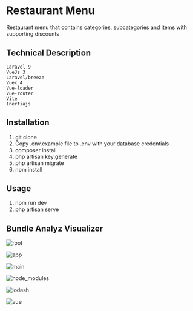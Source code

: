 
# Restaurant Menu 
Restaurant menu that contains categories, subcategories and items with supporting discounts


## Technical Description
    Laravel 9
    VueJs 3
    Laravel/breeze
    Vuex 4
    Vue-loader
    Vue-router
    Vite
    Inertiajs


## Installation
1. git clone
2. Copy .env.example file to .env with your database credentials
3. composer install
4. php artisan key:generate
5. php artisan migrate
6. npm install


## Usage
1. npm run dev
2. php artisan serve


## Bundle Analyz Visualizer

![root](./public/screens/v1.png)

![app](./public/screens/v2.png)

![main](./public/screens/v3.png)

![node_modules](./public/screens/v4.png)

![lodash](./public/screens/v5.png)

![vue](./public/screens/v6.png)


